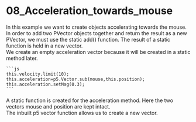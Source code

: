 # 08_Acceleration_towards_mouse
In this example we want to create objects accelerating towards the mouse.</br>
In order to add two PVector objects together and return the result as a new PVector, we must use the static add() function.</b>
The result of a static function is held in a new vector.</br>
We create an empty acceleration vector because it will be  created in a static method later.</br>


	```js
	this.velocity.limit(10);
	this.acceleration=p5.Vector.sub(mouse,this.position);
	this.acceleration.setMag(0.3);
	```

A static function is created for the acceleration method. Here  the two vectors mouse and position are kept intact. </br>
The inbuilt p5 vector function allows us to create a new vector.</br>

 